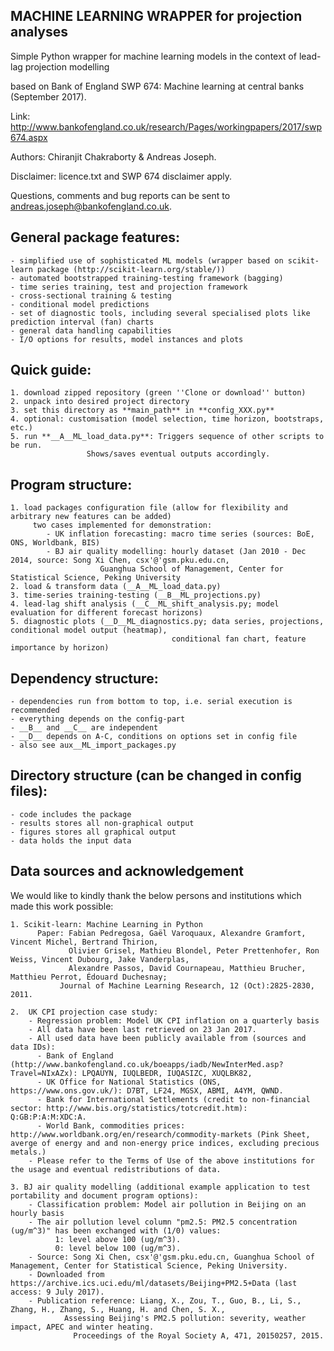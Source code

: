
MACHINE LEARNING WRAPPER for projection analyses
------------------------------------------------

Simple Python wrapper for machine learning models in the context of lead-lag projection modelling

based on Bank of England SWP 674: Machine learning at central banks (September 2017).

Link: http://www.bankofengland.co.uk/research/Pages/workingpapers/2017/swp674.aspx

Authors: Chiranjit Chakraborty & Andreas Joseph.

Disclaimer: licence.txt and SWP 674 disclaimer apply.

Questions, comments and bug reports can be sent to andreas.joseph@bankofengland.co.uk.


General package features:
-------------------------

	- simplified use of sophisticated ML models (wrapper based on scikit-learn package (http://scikit-learn.org/stable/))
	- automated bootstrapped training-testing framework (bagging)
	- time series training, test and projection framework
	- cross-sectional training & testing
	- conditional model predictions
	- set of diagnostic tools, including several specialised plots like prediction interval (fan) charts
	- general data handling capabilities
	- I/O options for results, model instances and plots
	
Quick guide:
------------

	1. download zipped repository (green ''Clone or download'' button)
	2. unpack into desired project directory
	3. set this directory as **main_path** in **config_XXX.py**
	4. optional: customisation (model selection, time horizon, bootstraps, etc.)
	5. run **__A__ML_load_data.py**: Triggers sequence of other scripts to be run. 
					 Shows/saves eventual outputs accordingly.
	

Program structure:
------------------

	1. load packages configuration file (allow for flexibility and arbitrary new features can be added)
		 two cases implemented for demonstration: 
		    - UK inflation forecasting: macro time series (sources: BoE, ONS, Worldbank, BIS)
		    - BJ air quality modelling: hourly dataset (Jan 2010 - Dec 2014, source: Song Xi Chen, csx'@'gsm.pku.edu.cn,
						Guanghua School of Management, Center for Statistical Science, Peking University
	2. load & transform data (__A__ML_load_data.py)
	3. time-series training-testing (__B__ML_projections.py)
	4. lead-lag shift analysis (__C__ML_shift_analysis.py; model evaluation for different forecast horizons)
	5. diagnostic plots (__D__ML_diagnostics.py; data series, projections, conditional model output (heatmap), 
                         				conditional fan chart, feature importance by horizon)
                         
Dependency structure:
---------------------

	- dependencies run from bottom to top, i.e. serial execution is recommended
	- everything depends on the config-part
	- __B__ and __C__ are independent
	- __D__ depends on A-C, conditions on options set in config file
	- also see aux__ML_import_packages.py

Directory structure (can be changed in config files):
-----------------------------------------------------

	- code includes the package
	- results stores all non-graphical output
	- figures stores all graphical output
	- data holds the input data

Data sources and acknowledgement
--------------------------------

We would like to kindly thank the below persons and institutions which made this work possible: 

    1. Scikit-learn: Machine Learning in Python
	      Paper: Fabian Pedregosa, Gaël Varoquaux, Alexandre Gramfort, Vincent Michel, Bertrand Thirion,
	             Olivier Grisel, Mathieu Blondel, Peter Prettenhofer, Ron Weiss, Vincent Dubourg, Jake Vanderplas,
	             Alexandre Passos, David Cournapeau, Matthieu Brucher, Matthieu Perrot, Édouard Duchesnay; 
               Journal of Machine Learning Research, 12 (Oct):2825-2830, 2011.

    2.  UK CPI projection case study:
	    - Regression problem: Model UK CPI inflation on a quarterly basis
	    - All data have been last retrieved on 23 Jan 2017.
	    - All used data have been publicly available from (sources and data IDs):
		  - Bank of England (http://www.bankofengland.co.uk/boeapps/iadb/NewInterMed.asp?Travel=NIxAZx): LPQAUYN, IUQLBEDR, IUQASIZC, XUQLBK82, 
		  - UK Office for National Statistics (ONS, https://www.ons.gov.uk/): D7BT, LF24, MGSX, ABMI, A4YM, QWND.
		  - Bank for International Settlements (credit to non-financial sector: http://www.bis.org/statistics/totcredit.htm): Q:GB:P:A:M:XDC:A.
		  - World Bank, commodities prices: http://www.worldbank.org/en/research/commodity-markets (Pink Sheet, averge of energy and and non-energy price indices, excluding precious metals.)
	    - Please refer to the Terms of Use of the above institutions for the usage and eventual redistributions of data.

    3. BJ air quality modelling (additional example application to test portability and document program options):
	    - Classification problem: Model air pollution in Beijing on an hourly basis
	    - The air pollution level column "pm2.5: PM2.5 concentration (ug/m^3)" has been exchanged with (1/0) values:
		      1: level above 100 (ug/m^3).
		      0: level below 100 (ug/m^3).
	    - Source: Song Xi Chen, csx'@'gsm.pku.edu.cn, Guanghua School of Management, Center for Statistical Science, Peking University.
	    - Downloaded from https://archive.ics.uci.edu/ml/datasets/Beijing+PM2.5+Data (last access: 9 July 2017).
	    - Publication reference: Liang, X., Zou, T., Guo, B., Li, S., Zhang, H., Zhang, S., Huang, H. and Chen, S. X.,
			  	Assessing Beijing's PM2.5 pollution: severity, weather impact, APEC and winter heating. 
				  Proceedings of the Royal Society A, 471, 20150257, 2015.
